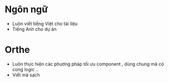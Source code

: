 <!------------------------------------------------------------------------------------
   Add Rules to this file or a short description and have Kiro refine them for you:   
-------------------------------------------------------------------------------------> 
# Ngôn ngữ
- Luôn viết tiếng Việt cho tài liệu 
- Tiếng Anh cho dự án
# Orthe 
- Luôn thực hiện các phương pháp tối ưu component , dùng chung mã có cùng logic .. 
- Viết mã sạch